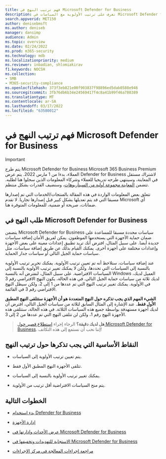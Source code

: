 ```yaml
---
title: فهم ترتيب النهج في Microsoft Defender for Business
description: تعرف على ترتيب الأولوية مع السياسات في Microsoft Defender for Business
search.appverid: MET150
author: denisebmsft
ms.author: deniseb
manager: dansimp
audience: Admin
ms.topic: overview
ms.date: 02/24/2022
ms.prod: m365-security
ms.technology: mdb
ms.localizationpriority: medium
ms.reviewer: inbadian, shlomiakirav
f1.keywords: NOCSH
ms.collection:
- SMB
- M365-security-compliance
ms.openlocfilehash: 373f3eb821e00f903837f98896ed5dab0588e946
ms.sourcegitcommit: 3fb76db6b34e24569417f4c8a41b99f46a780389
ms.translationtype: MT
ms.contentlocale: ar-SA
ms.lasthandoff: 03/17/2022
ms.locfileid: "63580012"
---
```

# <a name="understand-policy-order-in-microsoft-defender-for-business"></a>فهم ترتيب النهج في Microsoft Defender for Business

> [!IMPORTANT]
> يتم طرح Microsoft Defender for Business Microsoft 365 Business Premium العملاء[](../../business-premium/index.md)، بدءا من 1 مارس 2022. يتم عرض Defender for Business لاشتراك مستقل في المعاينة، وسينتهى طرحه تدريجيا للعملاء وشركاء المعلومات الذين سجلوا هنا [](https://aka.ms/mdb-preview) لطلبه. تتضمن [المعاينة مجموعة أولية من السيناريوهات](mdb-tutorials.md#try-these-preview-scenarios)، وسنضيف القدرات بشكل منتظم.
> 
> تتعلق بعض المعلومات الواردة في هذه المقالة بالمنتجات/الخدمات التي تم إصدارها مسبقا التي قد يتم تعديلها بشكل كبير قبل إصدارها تجاريا. لا تقدم Microsoft أي ضمانات، صريحة أو ضمنية، للمعلومات المتوفرة هنا. 

## <a name="policy-order-in-microsoft-defender-for-business"></a>طلب النهج في Microsoft Defender for Business

يتضمن Microsoft Defender for Business سياسات محددة مسبقا للمساعدة على ضمان حماية الأجهزة التي يستخدمها الموظفون. يمكن لفريق الأمان إضافة سياسات جديدة أيضا. على سبيل المثال، افترض أنك تريد تطبيق إعدادات معينة على بعض الأجهزة وإعدادات مختلفة على أجهزة أخرى. يمكنك القيام بذلك عن طريق إضافة سياسات، مثل سياسات حماية الجيل التالي أو سياسات جدار الحماية.

عند إضافة سياسات، ستلاحظ أنه تم تعيين ترتيب الأولوية. يمكنك تحرير ترتيب الأولوية بالنسبة إلى السياسات التي تحددها، ولكن لا يمكنك تغيير ترتيب الأولوية بالنسبة إلى السياسات الافتراضية. على سبيل المثال، لنفترض أنه بالنسبة Windows العميل لديك، لديك ثلاثة من سياسات حماية الجيل التالي. في هذه الحالة، يكون النهج الافتراضي رقم 3 في الأولوية. يمكنك تغيير ترتيب النهج التي تم عددها من 1 إلى 2، ولكن سيظل النهج الافتراضي رقم 3 في القائمة. 

**الشيء المهم الذي يجب تذكره حول النهج المتعددة هو أن الأجهزة ستتلقى النهج المطبق الأول فقط.** عند الإشارة إلى المثال السابق لثلاثة من سياسات الجيل التالي، افترض أن لديك أجهزة مستهدفة بواسطة جميع هذه السياسات الثلاثة. في هذه الحالة، ستتلقى هذه الأجهزة النهج رقم 1، ولكن لن تتلقى النهج التي تم عددها من 2 إلى 3. 

>
> **هل لديك دقيقة؟**
> الرجاء إجراء <a href="https://microsoft.qualtrics.com/jfe/form/SV_0JPjTPHGEWTQr4y" target="_blank">استطلاع قصير حول Microsoft Defender for Business</a>. إننا نحب أن نستمع إلى هذه التكاتف!
>

## <a name="key-points-to-remember-about-policy-order"></a>النقاط الأساسية التي يجب تذكرها حول ترتيب النهج

- يتم تعيين ترتيب الأولوية إلى السياسات.

- تتلقى الأجهزة النهج المطبق الأول فقط.

- يمكنك تغيير ترتيب الأولوية بالنسبة إلى السياسات.

- يتم منح السياسات الافتراضية أقل ترتيب من الأولوية.

## <a name="next-steps"></a>الخطوات التالية

- [بدء استخدام Defender for Business](mdb-get-started.md)

- [إدارة الأجهزة](mdb-manage-devices.md)

- [عرض الأحداث وإدارتها في Microsoft Defender for Business](mdb-view-manage-incidents.md)

- [الاستجابة للتهديدات وتخفيفها في Microsoft Defender for Business](mdb-respond-mitigate-threats.md)

- [مراجعة إجراءات المعالجة في مركز الإجراءات](mdb-review-remediation-actions.md)